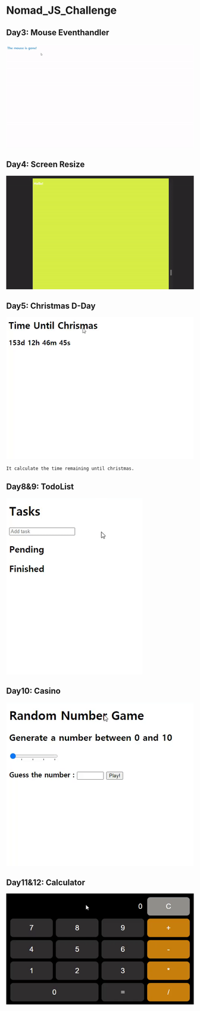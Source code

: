 # Nomad_JS_Challenge

## Day3: Mouse Eventhandler
<img alt="Day3" src="./README_FILES/Day3.gif" />


## Day4: Screen Resize
<img alt="Day4" src="./README_FILES/Day4.gif" />


## Day5: Christmas D-Day
<img alt="Day5" src="./README_FILES/Day5.gif" />

    It calculate the time remaining until christmas.
    
## Day8&9: TodoList
<img alt="Day8" src="./README_FILES/Day8.gif" />


## Day10: Casino
<img alt="Day10" src="./README_FILES/Day10.gif" />


## Day11&12: Calculator
<img alt="Day11" src="./README_FILES/Day11.gif" />